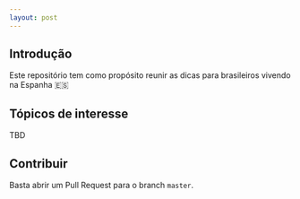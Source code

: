 ```yaml
---
layout: post
---
```

## Introdução

Este repositório tem como propósito reunir as dicas para brasileiros vivendo na Espanha 🇪🇸

## Tópicos de interesse

TBD

## Contribuir

Basta abrir um Pull Request para o branch `master`.